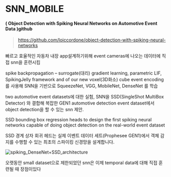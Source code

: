 # SNN_MOBILE



#### ( Object Detection with Spiking Neural Networks on Automotive Event Data )github

> https://github.com/loiccordone/object-detection-with-spiking-neural-networks

빠르고 효율적인 자동차 내장 app설계하기위해 event cameras에 나오는 데이터에 직접 snn을 훈련시킴

 

spike backpropagation – surrogate(대리) gradient learning, parametric LIF, SpikingJelly framework and of our new voxel(3D화소) cube event encoding를 사용해 SNN을 기반으로 SqueezeNet, VGG, MobileNet, DenseNet 를 학습

two automotive event datasets에 대한 실험, SNN을 SSD(SingleShot MultiBox Detector) 와 결합해 복잡한 GEN1 automotive detection event dataset에서 object detection을 할 수 있는 snn 제안.

 

SSD bounding box regression heads to design the first spiking neural networks capable of doing object detection on the real-world event dataset

SSD 경계 상자 회귀 헤드는 실제 이벤트 데이터 세트(Prophesee GEN1)에서 객체 감지를 수행할 수 있는 최초의 스파이킹 신경망을 설계합니다.

![spiking_DenseNet+SSD_architecture](..\Readme_image\spiking_DenseNet+SSD_architecture.png)

오랫동안 small dataset으로 제한되었던 snn은 이제 temporal data에 대해 직접 훈련될 때 장점이있다